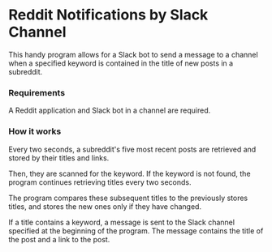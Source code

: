 # Reddit Notifications by Slack Channel

This handy program allows for a Slack bot to send a message to a
channel when a specified keyword is contained in the title of new posts in a subreddit.

### Requirements
A Reddit application and Slack bot in a channel are required.

### How it works

Every two seconds, a subreddit's five most recent posts are retrieved and stored by their titles and links.

Then, they are scanned for the keyword. If the keyword is not found, the program continues retrieving titles every two seconds.

The program compares these subsequent titles to the previously stores titles, and stores the new ones only if they have changed.

If a title contains a keyword, a message is sent to the Slack channel specified at the beginning of the program. 
The message contains the title of the post and a link to the post.
